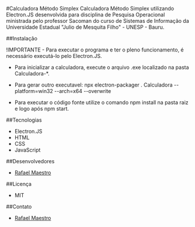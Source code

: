 #Calculadora Método Simplex
Calculadora Método Simplex utilizando Electron.JS desenvolvida para disciplina de Pesquisa Operacional ministrada pelo professor Sacoman do curso de Sistemas de Informação da Universidade Estadual "Julio de Mesquita Filho" - UNESP - Bauru.

##Instalação

!IMPORTANTE - Para executar o programa e ter o pleno funcionamento, é necessário executá-lo pelo Electron.JS.

+ Para inicializar a calculadora, execute o arquivo .exe localizado na pasta Calculadora-*.

+ Para gerar outro executavel: npx electron-packager . Calculadora  --platform=win32 --arch=x64 --overwrite

+ Para executar o código fonte utilize o comando npm install na pasta raiz e logo após npm start.


##Tecnologias
+ Electron.JS
+ HTML
+ CSS
+ JavaScript


##Desenvolvedores
+ [Rafael Maestro]()

##Licença
+ MIT

##Contato
+ [Rafael Maestro](https://www.linkedin.com/in/rafaelmaestro/)